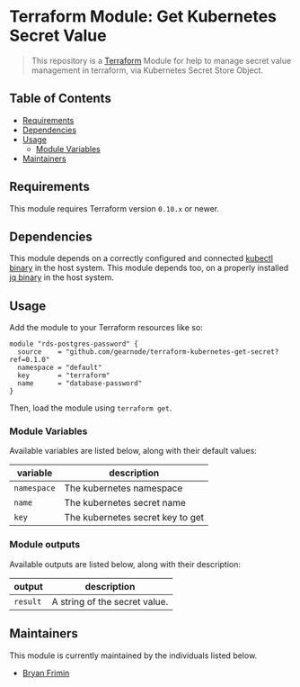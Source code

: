 # Terraform Module: Get Kubernetes Secret Value
> This repository is a [Terraform](https://terraform.io/) Module for help to manage secret value management in terraform, via Kubernetes Secret Store Object.

## Table of Contents

- [Requirements](#requirements)
- [Dependencies](#dependencies)
- [Usage](#usage)
  - [Module Variables](#module-variables)
- [Maintainers](#maintainers)

## Requirements

This module requires Terraform version `0.10.x` or newer.

## Dependencies

This module depends on a correctly configured and connected [kubectl binary](https://kubernetes.io/docs/tasks/tools/install-kubectl/) in the host system. This module depends too, on a properly installed [jq binary](https://stedolan.github.io/jq/) in the host system.

## Usage

Add the module to your Terraform resources like so:

```hcl
module "rds-postgres-password" {
  source    = "github.com/gearnode/terraform-kubernetes-get-secret?ref=0.1.0"
  namespace = "default"
  key       = "terraform"
  name      = "database-password"
}
```

Then, load the module using `terraform get`.

### Module Variables

Available variables are listed below, along with their default values:

| variable                                | description |
|-----------------------------------------|-|
| `namespace`                             | The kubernetes namespace |
| `name`                                  | The kubernetes secret name |
| `key`                                   | The kubernetes secret key to get |

### Module outputs

Available outputs are listed below, along with their description:

| output    | description |
|-----------|-|
| `result`  | A string of the secret value. |

## Maintainers

This module is currently maintained by the individuals listed below.

- [Bryan Frimin](https://github.com/gearnode)
